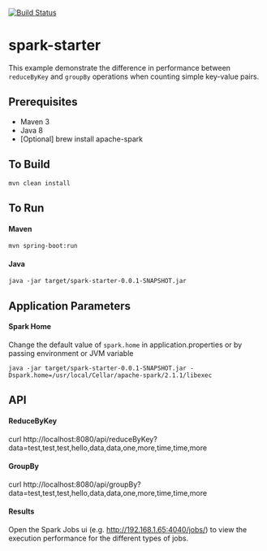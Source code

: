 [![Build Status](https://travis-ci.org/sankin/spark-starter.svg?branch=master)](https://travis-ci.org/sankin/spark-starter)

# spark-starter

This example demonstrate the difference in performance between `reduceByKey` and `groupBy` operations when counting simple key-value pairs.

## Prerequisites

* Maven 3
* Java 8
* [Optional] brew install apache-spark

## To Build
`mvn clean install`

## To Run

#### Maven
`mvn spring-boot:run`

#### Java

`java -jar target/spark-starter-0.0.1-SNAPSHOT.jar`

## Application Parameters

#### Spark Home
Change the default value of `spark.home` in application.properties or by passing environment or JVM variable

`java -jar target/spark-starter-0.0.1-SNAPSHOT.jar -Dspark.home=/usr/local/Cellar/apache-spark/2.1.1/libexec`

## API

#### ReduceByKey
curl http://localhost:8080/api/reduceByKey?data=test,test,test,hello,data,data,one,more,time,time,more

#### GroupBy
curl http://localhost:8080/api/groupBy?data=test,test,test,hello,data,data,one,more,time,time,more

#### Results
Open the Spark Jobs ui (e.g. http://192.168.1.65:4040/jobs/) to view the execution performance for the different types of jobs.
